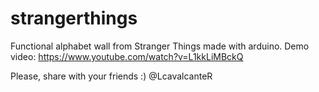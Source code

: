 # strangerthings
Functional alphabet wall from Stranger Things made with arduino.
Demo video: https://www.youtube.com/watch?v=L1kkLiMBckQ 

Please, share with your friends :)
@LcavalcanteR

